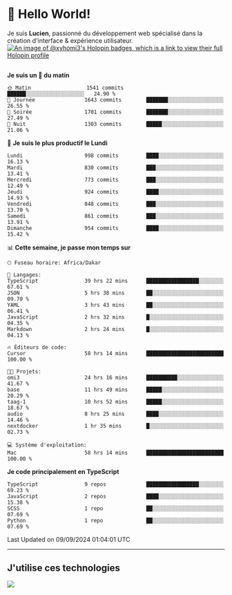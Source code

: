 # 👋 Hello World!

Je suis **Lucien**, passionné du développement web spécialisé dans la création d'interface & expérience utilisateur.
[![An image of @xyhomi3's Holopin badges, which is a link to view their full Holopin profile](https://holopin.me/xyhomi3)](https://holopin.io/@xyhomi3)

##

<!--START_SECTION:waka-->
**Je suis un 🐤 du matin** 

```text
🌞 Matin                  1541 commits        ██████░░░░░░░░░░░░░░░░░░░   24.90 % 
🌆 Journée                1643 commits        ███████░░░░░░░░░░░░░░░░░░   26.55 % 
🌃 Soirée                 1701 commits        ███████░░░░░░░░░░░░░░░░░░   27.49 % 
🌙 Nuit                   1303 commits        █████░░░░░░░░░░░░░░░░░░░░   21.06 % 
```
📅 **Je suis le plus productif le Lundi** 

```text
Lundi                    998 commits         ████░░░░░░░░░░░░░░░░░░░░░   16.13 % 
Mardi                    830 commits         ███░░░░░░░░░░░░░░░░░░░░░░   13.41 % 
Mercredi                 773 commits         ███░░░░░░░░░░░░░░░░░░░░░░   12.49 % 
Jeudi                    924 commits         ████░░░░░░░░░░░░░░░░░░░░░   14.93 % 
Vendredi                 848 commits         ███░░░░░░░░░░░░░░░░░░░░░░   13.70 % 
Samedi                   861 commits         ███░░░░░░░░░░░░░░░░░░░░░░   13.91 % 
Dimanche                 954 commits         ████░░░░░░░░░░░░░░░░░░░░░   15.42 % 
```


📊 **Cette semaine, je passe mon temps sur** 

```text
🕑︎ Fuseau horaire: Africa/Dakar

💬 Langages: 
TypeScript               39 hrs 22 mins      █████████████████░░░░░░░░   67.61 % 
JSON                     5 hrs 38 mins       ██░░░░░░░░░░░░░░░░░░░░░░░   09.70 % 
YAML                     3 hrs 43 mins       ██░░░░░░░░░░░░░░░░░░░░░░░   06.41 % 
JavaScript               2 hrs 32 mins       █░░░░░░░░░░░░░░░░░░░░░░░░   04.35 % 
Markdown                 2 hrs 24 mins       █░░░░░░░░░░░░░░░░░░░░░░░░   04.13 % 

🔥 Éditeurs de code: 
Cursor                   58 hrs 14 mins      █████████████████████████   100.00 % 

🐱‍💻 Projets: 
omi3                     24 hrs 16 mins      ██████████░░░░░░░░░░░░░░░   41.67 % 
base                     11 hrs 49 mins      █████░░░░░░░░░░░░░░░░░░░░   20.29 % 
taag-1                   10 hrs 52 mins      █████░░░░░░░░░░░░░░░░░░░░   18.67 % 
audio                    8 hrs 25 mins       ████░░░░░░░░░░░░░░░░░░░░░   14.46 % 
nextdocker               1 hr 35 mins        █░░░░░░░░░░░░░░░░░░░░░░░░   02.73 % 

💻 Système d'exploitation: 
Mac                      58 hrs 14 mins      █████████████████████████   100.00 % 
```

**Je code principalement en TypeScript** 

```text
TypeScript               9 repos             █████████████████░░░░░░░░   69.23 % 
JavaScript               2 repos             ████░░░░░░░░░░░░░░░░░░░░░   15.38 % 
SCSS                     1 repo              ██░░░░░░░░░░░░░░░░░░░░░░░   07.69 % 
Python                   1 repo              ██░░░░░░░░░░░░░░░░░░░░░░░   07.69 % 
```




 Last Updated on 09/09/2024 01:04:01 UTC
<!--END_SECTION:waka-->
---

## J'utilise ces technologies

<p align="left">
  <a href="https://skillicons.dev">
    <img src="https://skillicons.dev/icons?i=ts,js,md,scss,tailwind,react,docker,express,astro,vite,nextjs,vercel,figma,ableton" />
  </a>
</p>

